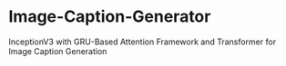 # Image-Caption-Generator
InceptionV3 with GRU-Based Attention Framework and Transformer for Image Caption Generation
